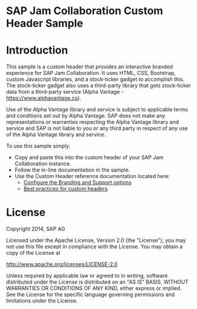 # SAP Jam Collaboration Custom Header Sample

# Introduction
This sample is a custom header that provides an interactive branded experience for SAP Jam Collaboration. It uses HTML, CSS, Bootstrap, custom Javascript libraries, and a stock-ticker gadget to accomplish this. The stock-ticker gadget also uses a third-party library that gets stock-ticker data from a third-party service (Alpha Vantage - https://www.alphavantage.co).

Use of the Alpha Vantage library and service is subject to applicable terms and conditions set out by Alpha Vantage. SAP does not make any representations or warranties respecting the Alpha Vantage library and service and SAP is not liable to you or any third party in respect of any use of the Alpha Vantage library and service.

To use this sample simply:
* Copy and paste this into the custom header of your SAP Jam Collaboration instance.
* Follow the in-line documentation in the sample.
* Use the Custom Header reference documentation located here:
  * [Configure the Branding and Support options](https://help.sap.com/viewer/u_admin_help/b1cf4e797d4a1014ba05827eb0e91070.html)
  * [Best practices for custom headers](https://help.sap.com/viewer/u_admin_help/4099c60a71684aa18124604a1a4fe3a6.html)


# License
Copyright 2014, SAP AG

Licensed under the Apache License, Version 2.0 (the "License");
you may not use this file except in compliance with the License.
You may obtain a copy of the License at

   http://www.apache.org/licenses/LICENSE-2.0

Unless required by applicable law or agreed to in writing, software
distributed under the License is distributed on an "AS IS" BASIS,
WITHOUT WARRANTIES OR CONDITIONS OF ANY KIND, either express or implied.
See the License for the specific language governing permissions and
limitations under the License.


